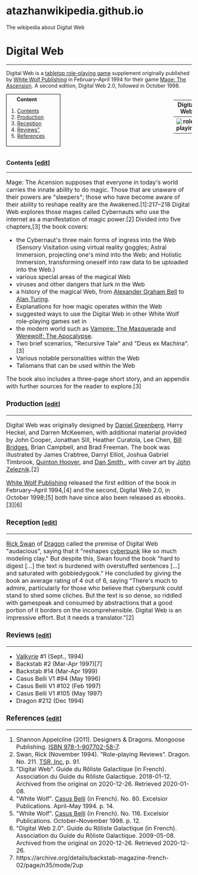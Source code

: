 # atazhanwikipedia.github.io
The wikipedia about Digital Web
<!-- Atazhan Nuranov IT1-2016 -->
<!-- https://en.wikipedia.org/wiki/Digital_Web-->
<!DOCTYPE html>
<html>
<head>
<title>Digital Web - Wikipedia</title>
<h1>Digital Web</h1>
<hr>
<p>Digital Web is a <a href="https://en.wikipedia.org/wiki/Tabletop_role-playing_game">tabletop role-playing game</a> supplement originally published by <a href="https://en.wikipedia.org/wiki/White_Wolf_Publishing">White Wolf Publishing</a> in February–April 1994 for their game <a href="https://en.wikipedia.org/wiki/Mage:_The_Ascension">Mage: The Ascension</a>. A second edition, Digital Web 2.0, followed in October 1998.</p>
<style>
table {
  font-family: arial, sans-serif;
  border-collapse: collapse;
  width: 10%;
  float: right
}

td, th {
  border: 1px solid ;
  text-align: right;
  padding: 8px;
}

tr:nth-child(even) {
}
</style>
</head>
<body>

<table>
<th align="center">Digital Web</th>
  <tr>
    <th><img src="https://upload.wikimedia.org/wikipedia/en/c/c7/Digital_Web_%28role-playing_supplement%29.jpg width=200 height=300" alt="role-playing"></th>
   
  </tr>


</table>  
<p>
<style type="text/css">
   .block1 { 
    width: 100px; 
    padding: 5px;
    padding-right: 40px; 
    border: solid 1px black; 
    float: left;
  
   }
  </style>
   <div class="block1">
   <center><b>Content</b></center>
   <ol>
<li><a href="https://en.wikipedia.org/wiki/Digital_Web#Contents">Contents</a></li>
<li><a href="https://en.wikipedia.org/wiki/Digital_Web#Production">Production</a></li>
<li><a href="https://en.wikipedia.org/wiki/Digital_Web#Reception">Reception</a></li>
<li><a href="https://en.wikipedia.org/wiki/Digital_Web#Reviews">Reviews"</a></li>
<li><a href="https://en.wikipedia.org/wiki/Digital_Web#References">References</a></li>
</ol></div>
</p>
<br><br><br><br><br><br><br><br><br>
<h3>Contents <font size="3"><a href="https://en.wikipedia.org/w/index.php?title=Digital_Web&action=edit&section=1">[edit]</a></h3>
<hr>
<p>Mage: The Acension supposes that everyone in today's world carries the innate ability to do magic. Those that are unaware of their powers are "sleepers"; those who have become aware of their ability to reshape reality are the Awakened.[1]:217–218 Digital Web explores those mages called Cybernauts who use the internet as a manifestation of magic power.[2] Divided into five chapters,[3] the book covers:
<ul>
<li>the Cybernaut's three main forms of ingress into the Web (Sensory Visitation using virtual reality goggles; Astral Immersion, projecting one's mind into the Web; and Holistic Immersion, transforming oneself into raw data to be uploaded into the Web.)</li>
<li>various special areas of the magical Web</li>
<li>viruses and other dangers that lurk in the Web</li>
<li>a history of the magical Web, from <a href="https://en.wikipedia.org/wiki/Alexander_Graham_Bell">Alexander Graham Bell</a> to <a href="https://en.wikipedia.org/wiki/Alan_Turing">Alan Turing</a>.</li>
<li>Explanations for how magic operates within the Web</li>
<li>suggested ways to use the Digital Web in other White Wolf role-playing games set in <li>the modern world such as <a href="https://en.wikipedia.org/wiki/Vampire:_The_Masquerade">Vampire: The Masquerade</a> and <a href="https://en.wikipedia.org/wiki/Werewolf:_The_Apocalypse">Werewolf: The Apocalypse</a>.</li>
<li>Two brief scenarios, "Recursive Tale" and "Deus ex Machina".[3]</li>
<li>Various notable personalities within the Web</li>
<li>Talismans that can be used within the Web</li>
</ul>The book also includes a three-page short story, and an appendix with further sources for the reader to explore.[3]</p>
<h3>Production <font size="3"><a href="https://en.wikipedia.org/w/index.php?title=Digital_Web&action=edit&section=2">[edit]</a></h3>
<hr>
<p>Digital Web was originally designed by <a href="https://en.wikipedia.org/wiki/Daniel_Greenberg_(game_designer)">Daniel Greenberg</a>, Harry Heckel, and Darren McKeemen, with additional material provided by John Cooper, Jonathan Sill, Heather Curatola, Lee Chen, <a href="https://en.wikipedia.org/wiki/Bill_Bridges_(game_designer)">Bill Bridges</a>, Brian Campbell, and Brad Freeman. The book was illustrated by James Crabtree, Darryl Elliot, Joshua Gabriel Timbrook, <a href="https://en.wikipedia.org/wiki/Quinton_Hoover">Quinton Hoover</a>, and <a href="https://en.wikipedia.org/wiki/Dan_Smith_(artist)">Dan Smith
</a>, with cover art by <a href="https://en.wikipedia.org/wiki/John_Zeleznik">John Zeleznik</a>.[2]
<p>
<a href="https://en.wikipedia.org/wiki/White_Wolf_Publishing">White Wolf Publishing</a> released the first edition of the book in February–April 1994,[4] and the second, Digital Web 2.0, in October 1998;[5] both have since also been released as ebooks.[3][6]</p></p>
<h3>Reception <font size="3"><a href="https://en.wikipedia.org/w/index.php?title=Digital_Web&action=edit&section=3">[edit]</a></h3>
<hr>
<p><a href="https://en.wikipedia.org/wiki/Rick_Swan">Rick Swan</a> of <a href="https://en.wikipedia.org/wiki/Dragon_(magazine)">Dragon</a> called the premise of Digital Web "audacious", saying that it "reshapes <a href="https://en.wikipedia.org/wiki/Cyberpunk">cyberpunk</a> like so much modeling clay." But despite this, Swan found the book "hard to digest [...] the text is burdened with overstuffed sentences [...] and saturated with gobbledygook." He concluded by giving the book an average rating of 4 out of 6, saying "There's much to admire, particularly for those who believe that cyberpunk could stand to shed some cliches. But the text is so dense, so riddled with gamespeak and consumed by abstractions that a good portion of it borders on the incomprehensible. Digital Web is an impressive effort. But it needs a translator."[2]</p>
<h3>Reviews <font size="3"><a href="https://en.wikipedia.org/w/index.php?title=Digital_Web&action=edit&section=4">[edit]</a></h3>
<hr>
<ul>
<li><a href="https://en.wikipedia.org/wiki/Valkyrie_(magazine)">Valkyrie</a> #1 (Sept., 1994)</li>
<li>Backstab #2 (Mar-Apr 1997)[7]</li>
<li>Backstab #14 (Mar-Apr 1999)</li>
<li>Casus Belli V1 #94 (May 1996)</li>
<li>Casus Belli V1 #102 (Feb 1997)</li>
<li>Casus Belli V1 #105 (May 1997)</li>
<li>Dragon #212 (Dec 1994)</li>
</ul><p>
<h3>References <font size="3"><a href="https://en.wikipedia.org/w/index.php?title=Digital_Web&action=edit&section=5">[edit]</a></h3>
<hr>
<ol>
<li> Shannon Appelcline (2011). Designers & Dragons. Mongoose Publishing. <a href="https://en.wikipedia.org/wiki/Special:BookSources/978-1-907702-58-7">ISBN 978-1-907702-58-7</a>.</li>
 <li>Swan, Rick (November 1994). "Role-playing Reviews". Dragon. No. 211. <a href="https://en.wikipedia.org/wiki/TSR,_Inc.">TSR, Inc.</a> p. 91.</li>
 <li>"Digital Web". Guide du Rôliste Galactique (in French). Association du Guide du Rôliste Galactique. 2018-01-12. Archived from the original on 2020-12-26. Retrieved 2020-01-08.</li>
 <li>"White Wolf". <a href="https://en.wikipedia.org/wiki/Casus_Belli_(magazine)">Casus Belli</a> (in French). No. 80. Excelsior Publications. April–May 1994. p. 14.</li>
 <li>"White Wolf". <a href="https://en.wikipedia.org/wiki/Casus_Belli_(magazine)">Casus Belli</a> (in French). No. 116. Excelsior Publications. October–November 1998. p. 12.</li>
<li> "Digital Web 2.0". Guide du Rôliste Galactique (in French). Association du Guide du Rôliste Galactique. 2009-05-08. Archived from the original on 2020-12-26. Retrieved 2020-12-26.</li>
<li> https://archive.org/details/backstab-magazine-french-02/page/n35/mode/2up</li></ol>
</body>
</html>
